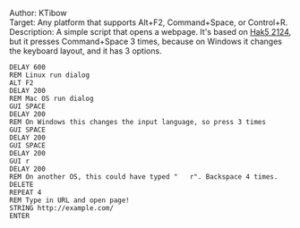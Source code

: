 Author: KTibow  
Target: Any platform that supports Alt+F2, Command+Space, or Control+R.  
Description: A simple script that opens a webpage. It's based on [Hak5 2124](https://www.youtube.com/watch?v=qGPGOoJn54E), but it presses Command+Space 3 times, because on Windows it changes the keyboard layout, and it has 3 options.  
```
DELAY 600
REM Linux run dialog
ALT F2
DELAY 200
REM Mac OS run dialog
GUI SPACE
DELAY 200
REM On Windows this changes the input language, so press 3 times
GUI SPACE
DELAY 200
GUI SPACE
DELAY 200
GUI r
DELAY 200
REM On another OS, this could have typed "   r". Backspace 4 times.
DELETE
REPEAT 4
REM Type in URL and open page!
STRING http://example.com/
ENTER
```